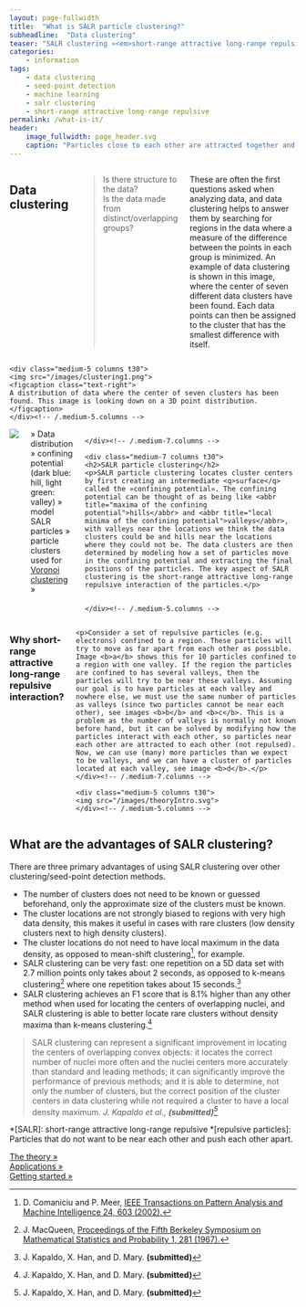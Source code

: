 ```yaml
---
layout: page-fullwidth
title:  "What is SALR particle clustering?"
subheadline:  "Data clustering"
teaser: "SALR clustering »<em>short-range attractive long-range repulsive particle clustering</em>« is a <a href='https://en.wikipedia.org/wiki/Cluster_analysis'>data clustering</a> technique to locate the centers of partially overlapping convex objects or distributions, and it overcomes several common problems of clustering methods."
categories:
    - information
tags:
    - data clustering
    - seed-point detection
    - machine learning
    - salr clustering
    - short-range attractive long-range repulsive
permalink: /what-is-it/
header:
    image_fullwidth: page_header.svg
    caption: "Particles close to each other are attracted together and particles far from each other are repulsed apart."
---
```


<div class="row">
	<div class="medium-7 columns t30">
    <h2>Data clustering</h2>
    <blockquote>
    Is there structure to the data?<br>
    Is the data made from distinct/overlapping groups?
    </blockquote>
    <p>These are often the first questions asked when analyzing data, and data clustering helps to answer them by searching for regions in the data where a measure of the difference between the points in each group is minimized. An example of data clustering is shown in this image, where the center of seven different data clusters have been found. Each data points can then be assigned to the cluster that has the smallest difference with itself.</p>
	</div><!-- /.medium-7.columns -->

	<div class="medium-5 columns t30">
    <img src="/images/clustering1.png">
    <figcaption class="text-right">
    A distribution of data where the center of seven clusters has been found. This image is looking down on a 3D point distribution.
    </figcaption>
	</div><!-- /.medium-5.columns -->
</div><!-- /.row -->




<div class="row">
	<div class="medium-5 columns t30">
    <img src="/images/what_is_it.gif">
    <figcaption class="text-right">
    » Data distribution » confining potential (dark blue: hill, light green: valley) » model SALR particles »  particle clusters used for <a href="https://en.wikipedia.org/wiki/Voronoi_diagram">Voronoi clustering</a> »
    </figcaption>


	</div><!-- /.medium-7.columns -->

	<div class="medium-7 columns t30">
    <h2>SALR particle clustering</h2>
    <p>SALR particle clustering locates cluster centers by first creating an intermediate <q>surface</q> called the »confining potential«. The confining potential can be thought of as being like <abbr title="maxima of the confining potential">hills</abbr> and <abbr title="local minima of the confining potential">valleys</abbr>, with valleys near the locations we think the data clusters could be and hills near the locations where they could not be. The data clusters are then determined by modeling how a set of particles move in the confining potential and extracting the final positions of the particles. The key aspect of SALR clustering is the short-range attractive long-range repulsive interaction of the particles.</p>


	</div><!-- /.medium-5.columns -->
</div><!-- /.row -->

<div class="row">
	<div class="medium-7 columns t30">
    <h3>Why short-range attractive long-range repulsive interaction?</h3>

    <p>Consider a set of repulsive particles (e.g. electrons) confined to a region. These particles will try to move as far apart from each other as possible. Image <b>a</b> shows this for 10 particles confined to a region with one valley. If the region the particles are confined to has several valleys, then the particles will try to be near these valleys. Assuming our goal is to have particles at each valley and nowhere else, we must use the same number of particles as valleys (since two particles cannot be near each other), see images <b>b</b> and <b>c</b>. This is a problem as the number of valleys is normally not known before hand, but it can be solved by modifying how the particles interact with each other, so particles near each other are attracted to each other (not repulsed). Now, we can use (many) more particles than we expect to be valleys, and we can have a cluster of particles located at each valley, see image <b>d</b>.</p>
	</div><!-- /.medium-7.columns -->

	<div class="medium-5 columns t30">
    <img src="/images/theoryIntro.svg">
	</div><!-- /.medium-5.columns -->
</div><!-- /.row -->

## What are the advantages of SALR clustering?

There are three primary advantages of using SALR clustering over other clustering/seed-point detection methods.

* The number of clusters does not need to be known or guessed beforehand, only the approximate size of the clusters must be known.
* The cluster locations are not strongly biased to regions with very high data density, this makes it useful in cases with rare clusters (low density clusters next to high density clusters).
* The cluster locations do not need to have local maximum in the data density, as opposed to mean-shift clustering[^2], for example.
* SALR clustering can be very fast: one repetition on a 5D data set with 2.7 million points only takes about 2 seconds, as opposed to k-means clustering[^3] where one repetition takes about 15 seconds.[^1]
* SALR clustering achieves an F1 score that is 8.1% higher than any other method when used for locating the centers of overlapping nuclei, and SALR clustering is able to better locate rare clusters without density maxima than k-means clustering.[^1]

> SALR clustering can represent a significant improvement in locating the centers of overlapping convex objects: it locates the correct number of nuclei more often and the nuclei centers more accurately than standard and leading methods; it can significantly improve the performance of previous methods; and it is able to determine, not only the number of clusters, but the correct position of the cluster centers in data clustering while not required a cluster to have a local density maximum.
<cite>J. Kapaldo et al., **(submitted)**[^1]</cite>

*[SALR]: short-range attractive long-range repulsive
*[repulsive particles]: Particles that do not want to be near each other and push each other apart.


[^2]: D. Comaniciu and P. Meer, <a href='http://dx.doi.org/10.1109/34.1000236'>IEEE Transactions on Pattern Analysis and Machine Intelligence 24, 603 (2002).</a>
[^3]: J. MacQueen, <a href="http://www-m9.ma.tum.de/foswiki/pub/WS2010/CombOptSem/kMeans.pdf">Proceedings of the Fifth Berkeley Symposium on Mathematical Statistics and Probability 1, 281 (1967).</a>
[^1]: J. Kapaldo, X. Han, and D. Mary. **(submitted)**



<div d="post-nav" class="row">
<div class="small-12 text-center columns">
<a class="button small radius next" href="/theory/">The theory &raquo;</a>
</div>
</div>
<div d="post-nav" class="row">
<div class="small-12 text-center columns">
<a class="button small radius next" href="/applications/">Applications &raquo;</a>
</div>
</div>
<div d="post-nav" class="row">
<div class="small-12 text-center columns">
<a class="button small radius next" href="/quick-start/">Getting started &raquo;</a>
</div>
</div>
